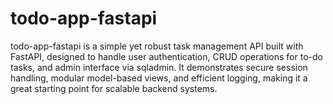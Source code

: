 # todo-app-fastapi
todo-app-fastapi is a simple yet robust task management API built with FastAPI, designed to handle user authentication, CRUD operations for to-do tasks, and admin interface via sqladmin. It demonstrates secure session handling, modular model-based views, and efficient logging, making it a great starting point for scalable backend systems.
